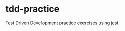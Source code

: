 # tdd-practice

Test Driven Development practice exercises using [jest](https://jestjs.io/docs/getting-started).
